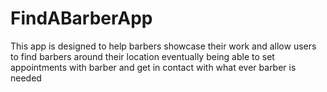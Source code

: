 # FindABarberApp
This app is designed to help barbers showcase their work and allow users to find barbers around their location eventually being able to set appointments with barber and get in contact with what ever barber is needed
